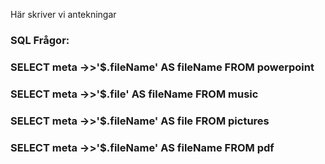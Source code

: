 Här skriver vi antekningar 

### SQL Frågor:

### SELECT meta ->>'$.fileName' AS fileName FROM powerpoint


### SELECT meta ->>'$.file' AS fileName FROM music


### SELECT meta ->>'$.fileName' AS file FROM pictures


### SELECT meta ->>'$.fileName' AS fileName FROM pdf